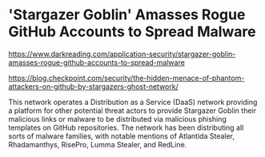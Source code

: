 # 'Stargazer Goblin' Amasses Rogue GitHub Accounts to Spread Malware

https://www.darkreading.com/application-security/stargazer-goblin-amasses-rogue-github-accounts-to-spread-malware

https://blog.checkpoint.com/security/the-hidden-menace-of-phantom-attackers-on-github-by-stargazers-ghost-network/

This network operates a Distribution as a Service (DaaS) network providing a platform for other potential threat actors to provide Stargazer Goblin their malicious links or malware to be distributed via malicious phishing templates on GitHub repositories. The network has been distributing all sorts of malware families, with notable mentions of Atlantida Stealer, Rhadamanthys, RisePro, Lumma Stealer, and RedLine.